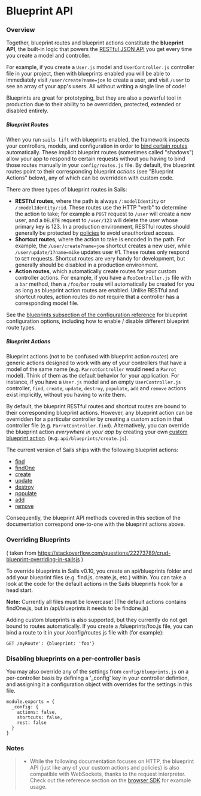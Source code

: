# Blueprint API

### Overview

Together, blueprint routes and blueprint actions constitute the **blueprint API**, the built-in logic that powers the [RESTful JSON API](http://en.wikipedia.org/wiki/Representational_state_transfer) you get every time you create a model and controller.

For example, if you create a `User.js` model and `UserController.js` controller file in your project, then with blueprints enabled you will be able to immediately visit `/user/create?name=joe` to create a user, and visit `/user` to see an array of your app's users.  All without writing a single line of code!

Blueprints are great for prototyping, but they are also a powerful tool in production due to their ability to be overridden, protected, extended or disabled entirely.

##### Blueprint Routes

When you run `sails lift` with blueprints enabled, the framework inspects your controllers, models, and configuration in order to [bind certain routes](./#/documentation/concepts/Routes) automatically. These implicit blueprint routes (sometimes called "shadows") allow your app to respond to certain requests without you having to bind those routes manually in your `config/routes.js` file.  By default, the blueprint routes point to their corresponding blueprint *actions* (see "Blueprint Actions" below), any of which can be overridden with custom code.

There are three types of blueprint routes in Sails:

+ **RESTful routes**, where the path is always `/:modelIdentity` or `/:modelIdentity/:id`.  These routes use the HTTP "verb" to determine the action to take; for example a `POST` request to `/user` will create a new user, and a `DELETE` request to `/user/123` will delete the user whose primary key is 123.  In a production environment, RESTful routes should generally be protected by [policies](./#/documentation/concepts/Policies) to avoid unauthorized access.
+ **Shortcut routes**, where the action to take is encoded in the path.  For example, the `/user/create?name=joe` shortcut creates a new user, while `/user/update/1?name=mike` updates user #1. These routes only respond to `GET` requests.  Shortcut routes are very handy for development, but generally should be disabled in a production environment.
+ **Action routes**, which automatically create routes for your custom controller actions.  For example, if you have a `FooController.js` file with a `bar` method, then a `/foo/bar` route will automatically be created for you as long as blueprint action routes are enabled.  Unlike RESTful and shortcut routes, action routes do *not* require that a controller has a corresponding model file.


See the [blueprints subsection of the configuration reference](./#/documentation/reference/sails.config/sails.config.blueprints.html) for blueprint configuration options, including how to enable / disable different blueprint route types.


##### Blueprint Actions

Blueprint actions (not to be confused with blueprint action *routes*) are generic actions designed to work with any of your controllers that have a model of the same name (e.g. `ParrotController` would need a `Parrot` model).  Think of them as the default behavior for your application.  For instance, if you have a `User.js` model and an empty `UserController.js` controller, `find`, `create`, `update`, `destroy`, `populate`, `add` and `remove` actions exist implicitly, without you having to write them.

By default, the blueprint RESTful routes and shortcut routes are bound to their corresponding blueprint actions.  However, any blueprint action can be overridden for a particular controller by creating a custom action in that controller file (e.g. `ParrotController.find`).  Alternatively, you can override the blueprint action _everywhere in your app_ by creating your own [custom blueprint action](./#!documentation/guides/customBlueprints). (e.g. `api/blueprints/create.js`).

The current version of Sails ships with the following blueprint actions:

+ [find](./#/documentation/reference/blueprint-api/Find.html)
+ [findOne](./#/documentation/reference/blueprint-api/FindOne.html)
+ [create](./#/documentation/reference/blueprint-api/Create.html)
+ [update](./#/documentation/reference/blueprint-api/Update.html)
+ [destroy](./#/documentation/reference/blueprint-api/Destroy.html)
+ [populate](./#/documentation/reference/blueprint-api/Populate.html)
+ [add](./#/documentation/reference/blueprint-api/Add.html)
+ [remove](./#/documentation/reference/blueprint-api/Remove.html)

Consequently, the blueprint API methods covered in this section of the documentation correspond one-to-one with the blueprint actions above.

### Overriding Blueprints

( taken from https://stackoverflow.com/questions/22273789/crud-blueprint-overriding-in-sailsjs )

To override blueprints in Sails v0.10, you create an api/blueprints folder and add your blueprint files (e.g. find.js, create.js, etc.) within. You can take a look at the code for the default actions in the Sails blueprints hook for a head start.

**Note:** Currently all files must be lowercase! (The default actions contains findOne.js, but in /api/blueprints it needs to be findone.js)

Adding custom blueprints is also supported, but they currently do not get bound to routes automatically. If you create a /blueprints/foo.js file, you can bind a route to it in your /config/routes.js file with (for example):

    GET /myRoute': {blueprint: 'foo'}


### Disabling blueprints on a per-controller basis

You may also override any of the settings from `config/blueprints.js` on a per-controller basis by defining a '_config' key in your controller defintion, and assigning it a configuration object with overrides for the settings in this file.

```
module.exports = {
  _config: {
    actions: false,
    shortcuts: false,
    rest: false
  }
}

```

### Notes

> + While the following documentation focuses on HTTP, the blueprint API (just like any of your custom actions and policies) is also compatible with WebSockets, thanks to the request interpreter.  Check out the reference section on the [browser SDK](/#/documentation/reference/websockets/sails.io.js) for example usage.
>

<docmeta name="uniqueID" value="blueprintapi170785">
<docmeta name="displayName" value="Blueprint API">
<docmeta name="stabilityIndex" value="2">
